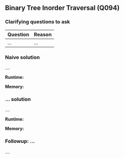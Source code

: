 ## Binary Tree Inorder Traversal (Q094)

### Clarifying questions to ask

| Question | Reason |
| --- | --- |
| ... | ... |


### Naive solution

....

**Runtime:**

**Memory:**


### ... solution

....

**Runtime:**

**Memory:**


### Followup: ...

....

